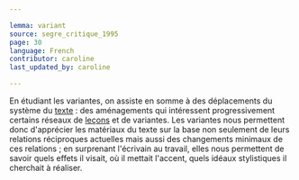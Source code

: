 ```yaml
---

lemma: variant
source: segre_critique_1995
page: 30
language: French
contributor: caroline
last_updated_by: caroline

---
```


En étudiant les variantes, on assiste en somme à des déplacements du système du [texte](text.html) : des aménagements qui intéressent progressivement certains réseaux de [leçons](readingVariant.html) et de variantes. Les variantes nous permettent donc d'apprécier les matériaux du texte sur la base non seulement de leurs relations réciproques actuelles mais aussi des changements minimaux de ces relations ; en surprenant l'écrivain au travail, elles nous permettent de savoir quels effets il visait, où il mettait l'accent, quels idéaux stylistiques il cherchait à réaliser.
